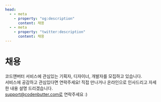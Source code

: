```yaml
---
head:
  - - meta
    - property: "og:description"
      content: 채용
  - - meta
    - property: "twitter:description"
      content: 채용
---
```


# 채용

코드앤버터 서비스에 관심있는 기획자, 디자이너, 개발자를 모집하고 있습니다.  
서비스에 공감하고 관심있다면 연락주세요! 직접 만나거나 온라인으로 인사드리고 자세한 내용 설명 드리겠습니다.  
support@codenbutter.com로 연락주세요 :)
